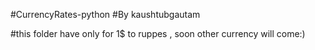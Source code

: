 #CurrencyRates-python
#By kaushtubgautam

#this folder have only for 1$ to ruppes , soon other currency will come:)
